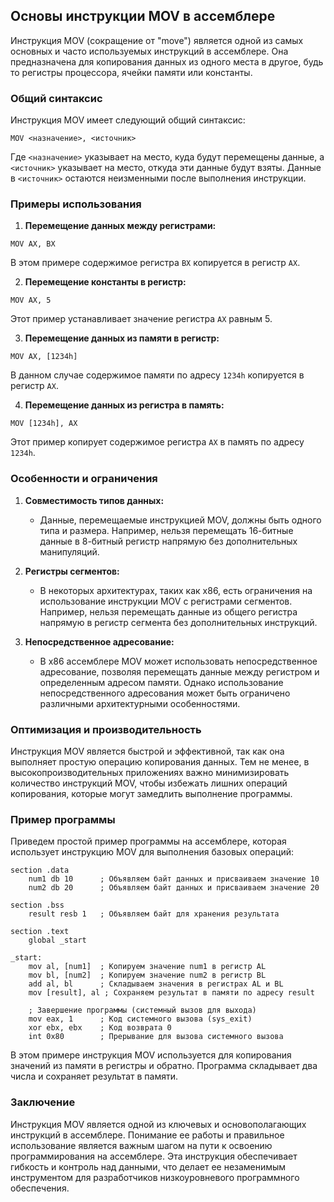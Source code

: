 ## Основы инструкции MOV в ассемблере

Инструкция MOV (сокращение от "move") является одной из самых основных и часто используемых инструкций в ассемблере. Она предназначена для копирования данных из одного места в другое, будь то регистры процессора, ячейки памяти или константы.

### Общий синтаксис

Инструкция MOV имеет следующий общий синтаксис:

```assembly
MOV <назначение>, <источник>
```

Где `<назначение>` указывает на место, куда будут перемещены данные, а `<источник>` указывает на место, откуда эти данные будут взяты. Данные в `<источник>` остаются неизменными после выполнения инструкции.

### Примеры использования

1. **Перемещение данных между регистрами:**

```assembly
MOV AX, BX
```

В этом примере содержимое регистра `BX` копируется в регистр `AX`.

2. **Перемещение константы в регистр:**

```assembly
MOV AX, 5
```

Этот пример устанавливает значение регистра `AX` равным 5.

3. **Перемещение данных из памяти в регистр:**

```assembly
MOV AX, [1234h]
```

В данном случае содержимое памяти по адресу `1234h` копируется в регистр `AX`.

4. **Перемещение данных из регистра в память:**

```assembly
MOV [1234h], AX
```

Этот пример копирует содержимое регистра `AX` в память по адресу `1234h`.

### Особенности и ограничения

1. **Совместимость типов данных:**
   - Данные, перемещаемые инструкцией MOV, должны быть одного типа и размера. Например, нельзя перемещать 16-битные данные в 8-битный регистр напрямую без дополнительных манипуляций.

2. **Регистры сегментов:**
   - В некоторых архитектурах, таких как x86, есть ограничения на использование инструкции MOV с регистрами сегментов. Например, нельзя перемещать данные из общего регистра напрямую в регистр сегмента без дополнительных инструкций.

3. **Непосредственное адресование:**
   - В x86 ассемблере MOV может использовать непосредственное адресование, позволяя перемещать данные между регистром и определенным адресом памяти. Однако использование непосредственного адресования может быть ограничено различными архитектурными особенностями.

### Оптимизация и производительность

Инструкция MOV является быстрой и эффективной, так как она выполняет простую операцию копирования данных. Тем не менее, в высокопроизводительных приложениях важно минимизировать количество инструкций MOV, чтобы избежать лишних операций копирования, которые могут замедлить выполнение программы.

### Пример программы

Приведем простой пример программы на ассемблере, которая использует инструкцию MOV для выполнения базовых операций:

```assembly
section .data
    num1 db 10      ; Объявляем байт данных и присваиваем значение 10
    num2 db 20      ; Объявляем байт данных и присваиваем значение 20

section .bss
    result resb 1   ; Объявляем байт для хранения результата

section .text
    global _start

_start:
    mov al, [num1]  ; Копируем значение num1 в регистр AL
    mov bl, [num2]  ; Копируем значение num2 в регистр BL
    add al, bl      ; Складываем значения в регистрах AL и BL
    mov [result], al ; Сохраняем результат в памяти по адресу result

    ; Завершение программы (системный вызов для выхода)
    mov eax, 1      ; Код системного вызова (sys_exit)
    xor ebx, ebx    ; Код возврата 0
    int 0x80        ; Прерывание для вызова системного вызова
```

В этом примере инструкция MOV используется для копирования значений из памяти в регистры и обратно. Программа складывает два числа и сохраняет результат в памяти.

### Заключение

Инструкция MOV является одной из ключевых и основополагающих инструкций в ассемблере. Понимание ее работы и правильное использование является важным шагом на пути к освоению программирования на ассемблере. Эта инструкция обеспечивает гибкость и контроль над данными, что делает ее незаменимым инструментом для разработчиков низкоуровневого программного обеспечения.